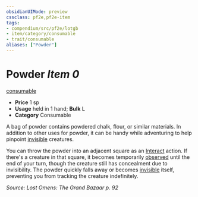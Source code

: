 ```yaml
---
obsidianUIMode: preview
cssclass: pf2e,pf2e-item
tags:
- compendium/src/pf2e/lotgb
- item/category/consumable
- trait/consumable
aliases: ["Powder"]
---
```

# Powder *Item 0*  
[consumable](../../../rules/traits/consumable.md)  

- **Price** 1 sp
- **Usage** held in 1 hand; **Bulk** L
- **Category** Consumable

A bag of powder contains powdered chalk, flour, or similar materials. In addition to other uses for powder, it can be handy while adventuring to help pinpoint [invisible](../../../rules/conditions.md#Invisible) creatures.

You can throw the powder into an adjacent square as an [Interact](../../../rules/actions/interact.md) action. If there's a creature in that square, it becomes temporarily [observed](../../../rules/conditions.md#Observed) until the end of your turn, though the creature still has concealment due to invisibility. The powder quickly falls away or becomes [invisible](../../../rules/conditions.md#Invisible) itself, preventing you from tracking the creature indefinitely.

*Source: Lost Omens: The Grand Bazaar p. 92*